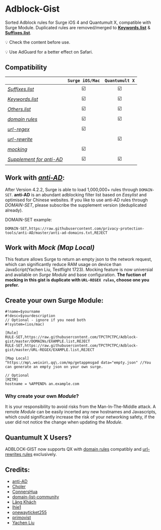 # Adblock-Gist
Sorted Adblock rules for Surge iOS 4 and Quantumult X, compatible with Surge Module. Duplicated rules are removed/merged to **[Keywords.list](https://github.com/TPCTPCTPC/Adblock-gist/blob/master/Keywords.list)** & **[Suffixes.list](https://github.com/TPCTPCTPC/Adblock-gist/blob/master/Suffixes.list)**.

💡 Check the content before use.

💡 Use AdGuard for a better effect on Safari.

## Compatibility

|                                                                                    |`Surge iOS/Mac`|`Quantumult X`|
|------------------------------------------------------------------------------------|:-------------:|:------------:|
|*[Suffixes.list](https://github.com/TPCTPCTPC/Adblock-gist/blob/master/Suffixes.list)*                      |☑️|☑️|
|*[Keywords.list](https://github.com/TPCTPCTPC/Adblock-gist/blob/master/Keywords.list)*                      |☑️|☑️|
|*[Others.list](https://github.com/TPCTPCTPC/Adblock-gist/blob/master/Others.list)*                          |☑️|☑️|
|*[domain rules](https://github.com/TPCTPCTPC/Adblock-gist/tree/master/DOMAINs)*                             |☑️|☑️|
|*[url-regex](https://github.com/TPCTPCTPC/Adblock-gist/tree/master/URL-REGEX)*                              |☑️|   |
|*[url-rewrite](https://github.com/TPCTPCTPC/Adblock-gist/tree/master/URL-REWRITE)*                          |   |☑️|
|*[mocking](https://github.com/TPCTPCTPC/Adblock-gist/tree/master/Mock)*                                     |☑️|   |
|*[Supplement for anti-AD](https://github.com/TPCTPCTPC/Adblock-gist/tree/master/Supplement%20for%20anti-AD)*|☑️|☑️|

## Work with *[anti-AD](https://github.com/privacy-protection-tools/anti-AD)*:

After Version 4.2.2, Surge is able to load 1,000,000+ rules through ```DOMAIN-SET```. **anti-AD** is an abundant adblocking filter list based on *Easylist* and optimised for Chinese websites. If you like to use anti-AD rules through *DOMAIN-SET*, please subscribe the supplement version (deduplicated already).

DOMAIN-SET example:
```
DOMAIN-SET,https://raw.githubusercontent.com/privacy-protection-tools/anti-AD/master/anti-ad-domains.txt,REJECT
```

## Work with *Mock (Map Local)*

This feature allows Surge to return an empty json to the network request, which can significantly reduce RAM usage on device than JavaScript(Yachen Liu, Testflight 1723). Mocking feature is now universial and available on *Surge Module* and base configuration. **The fuction of mocking in this gist is duplicate with ```URL-REGEX rules```, choose one you prefer.**

## Create your own Surge Module:
```
#!name=$yourname
#!desc=$yourdescription
// Optional - ignore if you need both
#!system=(ios/mac)

[Rule]
RULE-SET,https://raw.githubusercontent.com/TPCTPCTPC/Adblock-gist/master/DOMAINs/EXAMPLE.list,REJECT
RULE-SET,https://raw.githubusercontent.com/TPCTPCTPC/Adblock-gist/master/URL-REGEX/EXAMPLE.list,REJECT

[Map Local]
^https://mp\.weixin\.qq\.com/mp/getappmsgad data="empty.json" //You can generate an empty json on your own surge.

// Optional
[MITM]
hostname = %APPEND% an.example.com
```

### Why create your own *Module*?

It is your responsibility to avoid risks from the Man-In-The-Middle attack. 
A remote *Module* can be easily incerted any new hostnames and Javascripts, which could significantly increase the risk of your networking safety, if the user did not notice the change when updating the *Module*.

## Quantumult X Users?
ADBLOCK-GIST now supports QX with [domain rules](https://github.com/TPCTPCTPC/Adblock-gist/tree/master/DOMAINs) compatibly and [url-rewrites rules](https://github.com/TPCTPCTPC/Adblock-gist/tree/master/URL-REWRITE) exclusively.

## Credits:
- [anti-AD](https://github.com/privacy-protection-tools/anti-AD)
- [Choler](https://github.com/Choler/Surge)
- [ConnersHua](https://github.com/ConnersHua/Profiles/tree/master)
- [domain-list-community](https://github.com/v2ray/domain-list-community)
- [Lãng Khách](https://github.com/langkhach270389/Scripting/tree/master/Surge)
- [lhie1](https://github.com/lhie1/Rules)
- [onewayticket255](https://github.com/onewayticket255/Surge-Script)
- [primovist](https://github.com/primovist/ScriptsForSurge)
- [Yachen Liu](https://community.nssurge.com/d/225-module)
